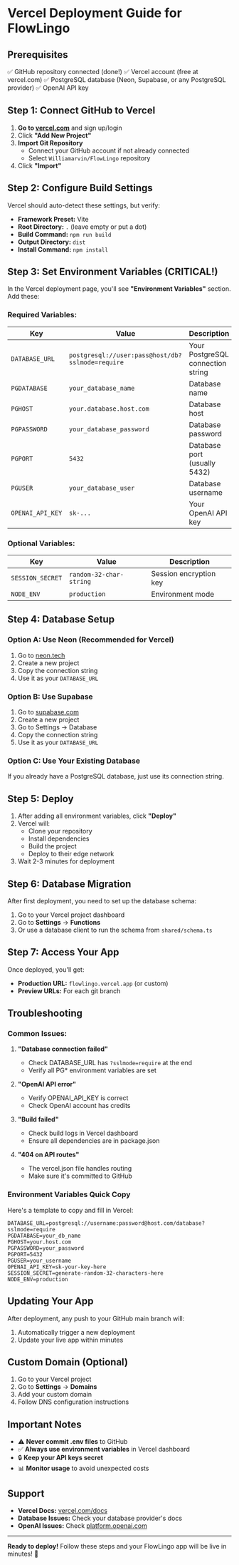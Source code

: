 # Vercel Deployment Guide for FlowLingo

## Prerequisites
✅ GitHub repository connected (done!)
✅ Vercel account (free at vercel.com)
✅ PostgreSQL database (Neon, Supabase, or any PostgreSQL provider)
✅ OpenAI API key

## Step 1: Connect GitHub to Vercel

1. **Go to [vercel.com](https://vercel.com)** and sign up/login
2. Click **"Add New Project"**
3. **Import Git Repository**
   - Connect your GitHub account if not already connected
   - Select `Williamarvin/FlowLingo` repository
4. Click **"Import"**

## Step 2: Configure Build Settings

Vercel should auto-detect these settings, but verify:

- **Framework Preset:** Vite
- **Root Directory:** `.` (leave empty or put a dot)
- **Build Command:** `npm run build`
- **Output Directory:** `dist`
- **Install Command:** `npm install`

## Step 3: Set Environment Variables (CRITICAL!)

In the Vercel deployment page, you'll see **"Environment Variables"** section. Add these:

### Required Variables:

| Key | Value | Description |
|-----|-------|-------------|
| `DATABASE_URL` | `postgresql://user:pass@host/db?sslmode=require` | Your PostgreSQL connection string |
| `PGDATABASE` | `your_database_name` | Database name |
| `PGHOST` | `your.database.host.com` | Database host |
| `PGPASSWORD` | `your_database_password` | Database password |
| `PGPORT` | `5432` | Database port (usually 5432) |
| `PGUSER` | `your_database_user` | Database username |
| `OPENAI_API_KEY` | `sk-...` | Your OpenAI API key |

### Optional Variables:

| Key | Value | Description |
|-----|-------|-------------|
| `SESSION_SECRET` | `random-32-char-string` | Session encryption key |
| `NODE_ENV` | `production` | Environment mode |

## Step 4: Database Setup

### Option A: Use Neon (Recommended for Vercel)
1. Go to [neon.tech](https://neon.tech)
2. Create a new project
3. Copy the connection string
4. Use it as your `DATABASE_URL`

### Option B: Use Supabase
1. Go to [supabase.com](https://supabase.com)
2. Create a new project
3. Go to Settings → Database
4. Copy the connection string
5. Use it as your `DATABASE_URL`

### Option C: Use Your Existing Database
If you already have a PostgreSQL database, just use its connection string.

## Step 5: Deploy

1. After adding all environment variables, click **"Deploy"**
2. Vercel will:
   - Clone your repository
   - Install dependencies
   - Build the project
   - Deploy to their edge network
3. Wait 2-3 minutes for deployment

## Step 6: Database Migration

After first deployment, you need to set up the database schema:

1. Go to your Vercel project dashboard
2. Go to **Settings** → **Functions**
3. Or use a database client to run the schema from `shared/schema.ts`

## Step 7: Access Your App

Once deployed, you'll get:
- **Production URL:** `flowlingo.vercel.app` (or custom)
- **Preview URLs:** For each git branch

## Troubleshooting

### Common Issues:

1. **"Database connection failed"**
   - Check DATABASE_URL has `?sslmode=require` at the end
   - Verify all PG* environment variables are set

2. **"OpenAI API error"**
   - Verify OPENAI_API_KEY is correct
   - Check OpenAI account has credits

3. **"Build failed"**
   - Check build logs in Vercel dashboard
   - Ensure all dependencies are in package.json

4. **"404 on API routes"**
   - The vercel.json file handles routing
   - Make sure it's committed to GitHub

### Environment Variables Quick Copy

Here's a template to copy and fill in Vercel:

```
DATABASE_URL=postgresql://username:password@host.com/database?sslmode=require
PGDATABASE=your_db_name
PGHOST=your.host.com
PGPASSWORD=your_password
PGPORT=5432
PGUSER=your_username
OPENAI_API_KEY=sk-your-key-here
SESSION_SECRET=generate-random-32-characters-here
NODE_ENV=production
```

## Updating Your App

After deployment, any push to your GitHub main branch will:
1. Automatically trigger a new deployment
2. Update your live app within minutes

## Custom Domain (Optional)

1. Go to your Vercel project
2. Go to **Settings** → **Domains**
3. Add your custom domain
4. Follow DNS configuration instructions

## Important Notes

- ⚠️ **Never commit .env files** to GitHub
- ✅ **Always use environment variables** in Vercel dashboard
- 🔒 **Keep your API keys secret**
- 📊 **Monitor usage** to avoid unexpected costs

## Support

- **Vercel Docs:** [vercel.com/docs](https://vercel.com/docs)
- **Database Issues:** Check your database provider's docs
- **OpenAI Issues:** Check [platform.openai.com](https://platform.openai.com)

---

**Ready to deploy!** Follow these steps and your FlowLingo app will be live in minutes! 🚀